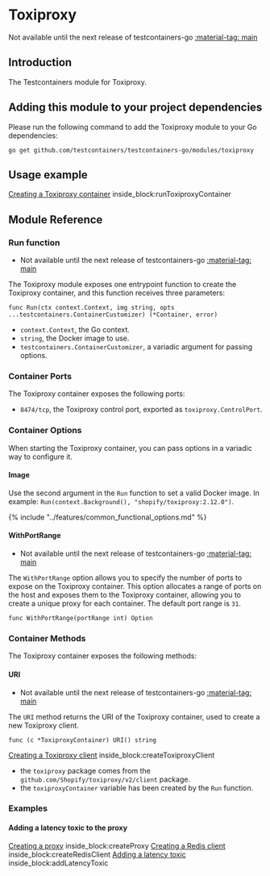 # Toxiproxy

Not available until the next release of testcontainers-go <a href="https://github.com/testcontainers/testcontainers-go"><span class="tc-version">:material-tag: main</span></a>

## Introduction

The Testcontainers module for Toxiproxy.

## Adding this module to your project dependencies

Please run the following command to add the Toxiproxy module to your Go dependencies:

```
go get github.com/testcontainers/testcontainers-go/modules/toxiproxy
```

## Usage example

<!--codeinclude-->
[Creating a Toxiproxy container](../../modules/toxiproxy/examples_test.go) inside_block:runToxiproxyContainer
<!--/codeinclude-->

## Module Reference

### Run function

- Not available until the next release of testcontainers-go <a href="https://github.com/testcontainers/testcontainers-go"><span class="tc-version">:material-tag: main</span></a>

The Toxiproxy module exposes one entrypoint function to create the Toxiproxy container, and this function receives three parameters:

```golang
func Run(ctx context.Context, img string, opts ...testcontainers.ContainerCustomizer) (*Container, error)
```

- `context.Context`, the Go context.
- `string`, the Docker image to use.
- `testcontainers.ContainerCustomizer`, a variadic argument for passing options.

### Container Ports

The Toxiproxy container exposes the following ports:

- `8474/tcp`, the Toxiproxy control port, exported as `toxiproxy.ControlPort`.

### Container Options

When starting the Toxiproxy container, you can pass options in a variadic way to configure it.

#### Image

Use the second argument in the `Run` function to set a valid Docker image.
In example: `Run(context.Background(), "shopify/toxiproxy:2.12.0")`.

{% include "../features/common_functional_options.md" %}

#### WithPortRange

- Not available until the next release of testcontainers-go <a href="https://github.com/testcontainers/testcontainers-go"><span class="tc-version">:material-tag: main</span></a>

The `WithPortRange` option allows you to specify the number of ports to expose on the Toxiproxy container.
This option allocates a range of ports on the host and exposes them to the Toxiproxy container, allowing
you to create a unique proxy for each container. The default port range is `31`.

```golang
func WithPortRange(portRange int) Option
```

### Container Methods

The Toxiproxy container exposes the following methods:

#### URI

- Not available until the next release of testcontainers-go <a href="https://github.com/testcontainers/testcontainers-go"><span class="tc-version">:material-tag: main</span></a>

The `URI` method returns the URI of the Toxiproxy container, used to create a new Toxiproxy client.

```golang
func (c *ToxiproxyContainer) URI() string
```

<!--codeinclude-->
[Creating a Toxiproxy client](../../modules/toxiproxy/examples_test.go) inside_block:createToxiproxyClient
<!--/codeinclude-->

- the `toxiproxy` package comes from the `github.com/Shopify/toxiproxy/v2/client` package.
- the `toxiproxyContainer` variable has been created by the `Run` function.

### Examples

#### Adding a latency toxic to the proxy

<!--codeinclude-->
[Creating a proxy](../../modules/toxiproxy/examples_test.go) inside_block:createProxy
[Creating a Redis client](../../modules/toxiproxy/examples_test.go) inside_block:createRedisClient
[Adding a latency toxic](../../modules/toxiproxy/examples_test.go) inside_block:addLatencyToxic

<!--/codeinclude-->